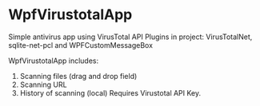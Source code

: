 # WpfVirustotalApp

Simple antivirus app using VirusTotal API
Plugins in project: VirusTotalNet, sqlite-net-pcl and WPFCustomMessageBox

WpfVirustotalApp includes:

1. Scanning files (drag and drop field)
2. Scanning URL
3. History of scanning (local)
Requires Virustotal API Key.

